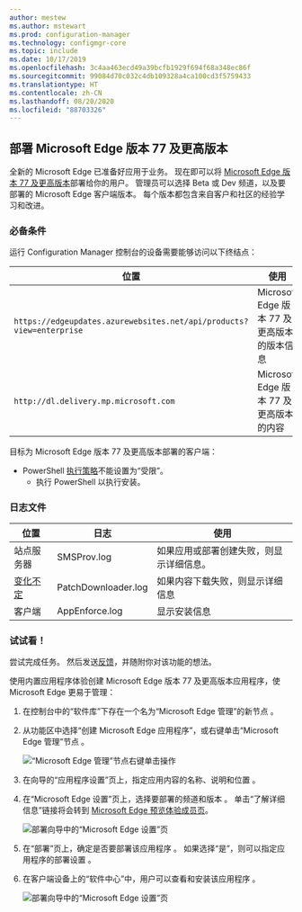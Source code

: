 ```yaml
---
author: mestew
ms.author: mstewart
ms.prod: configuration-manager
ms.technology: configmgr-core
ms.topic: include
ms.date: 10/17/2019
ms.openlocfilehash: 3c4aa463ecd49a39bcfb1929f694f68a348ec86f
ms.sourcegitcommit: 99084d70c032c4db109328a4ca100cd3f5759433
ms.translationtype: HT
ms.contentlocale: zh-CN
ms.lasthandoff: 08/20/2020
ms.locfileid: "88703326"
---
```

## <a name="deploy-microsoft-edge-version-77-and-later"></a><a name="bkmk_Microsoft_Edge"></a> 部署 Microsoft Edge 版本 77 及更高版本
<!--4561024-->
全新的 Microsoft Edge 已准备好应用于业务。 现在即可以将 [Microsoft Edge 版本 77 及更高版本](/deployedge/)部署给你的用户。 管理员可以选择 Beta 或 Dev 频道，以及要部署的 Microsoft Edge 客户端版本。 每个版本都包含来自客户和社区的经验学习和改进。

### <a name="prerequisites"></a>必备条件

运行 Configuration Manager 控制台的设备需要能够访问以下终结点：

|位置|使用|
|---|---|
|`https://edgeupdates.azurewebsites.net/api/products?view=enterprise`|Microsoft Edge 版本 77 及更高版本的版本信息|
|`http://dl.delivery.mp.microsoft.com`|Microsoft Edge 版本 77 及更高版本的内容|

目标为 Microsoft Edge 版本 77 及更高版本部署的客户端：

- PowerShell [执行策略](/powershell/module/microsoft.powershell.core/about/about_execution_policies)不能设置为“受限”。
  - 执行 PowerShell 以执行安装。


### <a name="log-files"></a>日志文件

|位置|日志|使用|
|---|---|---|
| 站点服务器|SMSProv.log|如果应用或部署创建失败，则显示详细信息。|
| [变化不定](../../../../plan-design/hierarchy/log-files.md)|PatchDownloader.log| 如果内容下载失败，则显示详细信息|
| 客户端|  AppEnforce.log|显示安装信息|

### <a name="try-it-out"></a>试试看！

尝试完成任务。 然后发送[反馈](../../../../understand/find-help.md#product-feedback)，并随附你对该功能的想法。

使用内置应用程序体验创建 Microsoft Edge 版本 77 及更高版本应用程序，使 Microsoft Edge 更易于管理：

1. 在控制台中的“软件库”下存在一个名为“Microsoft Edge 管理”的新节点   。
1. 从功能区中选择“创建 Microsoft Edge 应用程序”，或右键单击“Microsoft Edge 管理”节点   。

   ![“Microsoft Edge 管理”节点右键单击操作](../../media/4561024-create-microsoft-edge-application.png)

1. 在向导的“应用程序设置”页上，指定应用内容的名称、说明和位置  。
1. 在“Microsoft Edge 设置”页上，选择要部署的频道和版本  。 单击“了解详细信息”链接将会转到 [Microsoft Edge 预览体验成员页](https://www.microsoftedgeinsider.com/)。

   ![部署向导中的“Microsoft Edge 设置”页](../../media/4561024-edge-settings-wizard.png)

1. 在“部署”页上，确定是否要部署该应用程序  。 如果选择“是”，则可以指定应用程序的部署设置  。
1. 在客户端设备上的“软件中心”中，用户可以查看和安装该应用程序  。

   ![部署向导中的“Microsoft Edge 设置”页](../../media/4561024-software-center-install-edge.png)